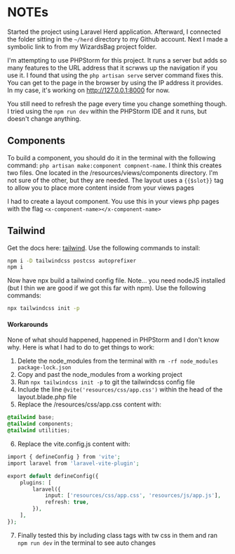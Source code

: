 # NOTEs

Started the project using Laravel Herd application.  Afterward, I connected the folder sitting in the `~/herd` directory to my Github account.  Next I made a symbolic link to from my WizardsBag project folder.

I'm attempting to use PHPStorm for this project.  It runs a server but adds so many features to the URL address that it scrwws up the navigation if you use it.  I found that using the `php artisan serve` server command fixes this.  You can get to the page in the browser by using the IP address it provides.  In my case, it's working on http://127.0.0.1:8000 for now.

You still need to refresh the page every time you change something though.  I tried using the `npm run dev` within the PHPStorm IDE and it runs, but doesn't change anything.

## Components

To build a component, you should do it in the terminal with the following command: `php artisan make:component compnent-name`.  I think this creates two files.  One located in the /resources/views/components directory.  I'm not sure of the other, but they are needed.  The layout uses a `{{$slot}}` tag to allow you to place more content inside from your views pages

I had to create a layout component.  You use this in your views php pages with the flag `<x-component-name></x-component-name>`

## Tailwind

Get the docs here: [tailwind](https://tailwindcss.com/!). Use the following commands to install:

```bash
npm i -D tailwindcss postcss autoprefixer
npm i
```

Now have npx build a tailwind config file.  Note... you need nodeJS installed (but I thin we are good if we got this far with npm).  Use the following commands:

```bash
npx tailwindcss init -p
```

#### Workarounds
None of what should happened, happened in PHPStorm and I don't know why.  Here is what I had to do to get things to work:
1. Delete the node_modules from the terminal with `rm -rf node_modules package-lock.json`
2. Copy and past the node_modules from a working project
3. Run `npx tailwindcss init -p` to git the tailwindcss config file
4. Include the line `@vite('resources/css/app.css')` within the head of the layout.blade.php file
5. Replace the /resources/css/app.css content with:

```css
@tailwind base;
@tailwind components;
@tailwind utilities;
```

6. Replace the vite.config.js content with:

```php
import { defineConfig } from 'vite';
import laravel from 'laravel-vite-plugin';

export default defineConfig({
    plugins: [
        laravel({
            input: ['resources/css/app.css', 'resources/js/app.js'],
            refresh: true,
        }),
    ],
});

```

7. Finally tested this by including class tags with tw css in them and ran `npm run dev` in the terminal to see auto changes

